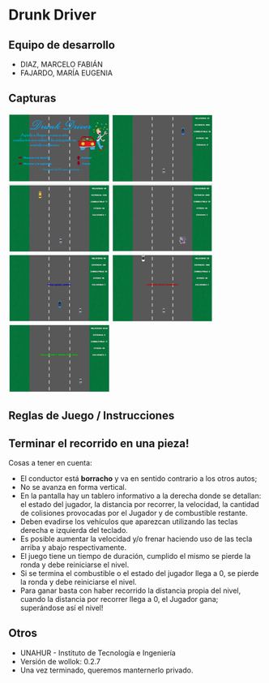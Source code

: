 # Drunk Driver

## Equipo de desarrollo

- DIAZ, MARCELO FABIÁN
- FAJARDO, MARÍA EUGENIA

## Capturas

<div class="contenedor-imagenes" >
    <img src="assets/portadaGame.png" />
    <img src="assets/pantallaNivelGame_1.png" />
    <img src="assets/pantallaNivelGame_2.png" />
    <img src="assets/pantallaNivelGame_3.png" />
    <img src="assets/pantallaNivelGame_4.png" />
    <img src="assets/pantallaNivelGame_5.png" />
    <img src="assets/pantallaNivelGame_6.png" />
</div>

## Reglas de Juego / Instrucciones

## Terminar el recorrido en una pieza!

Cosas a tener en cuenta:

* El conductor está **borracho** y va en sentido contrario a los otros autos;  
* No se avanza en forma vertical.
* En la pantalla hay un tablero informativo a la derecha donde se detallan: el estado del jugador, la distancia por recorrer, la velocidad, la cantidad de colisiones provocadas por el Jugador y de combustible restante.
* Deben evadirse los vehículos que aparezcan utilizando las teclas derecha e izquierda del teclado.
* Es posible aumentar la velocidad y/o frenar haciendo uso de las tecla arriba y abajo respectivamente.
* El juego tiene un tiempo de duración, cumplido el mismo se pierde la ronda y debe reiniciarse el nivel.
* Si se termina el combustible o el estado del jugador llega a 0, se pierde la ronda y debe reiniciarse el nivel.
* Para ganar basta con haber recorrido la distancia propia del nivel, cuando la distancia por recorrer llega a 0, el Jugador gana; superándose así el nivel!


## Otros

- UNAHUR - Instituto de Tecnología e Ingeniería
- Versión de wollok: 0.2.7
- Una vez terminado, queremos manternerlo privado.
<link rel="stylesheet" href="styles/styles.css">
